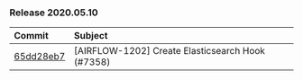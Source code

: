 

### Release 2020.05.10

| Commit                                                                                         | Subject                                          |
|:-----------------------------------------------------------------------------------------------|:-------------------------------------------------|
| [65dd28eb7](https://github.com/apache/airflow/commit/65dd28eb77d996ec8306c67d5ce1ccee2c14cc9d) | [AIRFLOW-1202] Create Elasticsearch Hook (#7358) |
